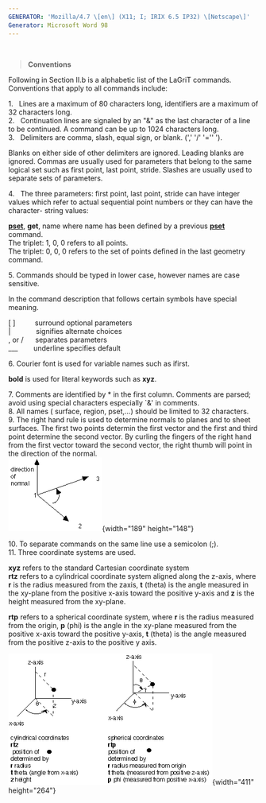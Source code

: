 ```yaml
---
GENERATOR: 'Mozilla/4.7 \[en\] (X11; I; IRIX 6.5 IP32) \[Netscape\]'
Generator: Microsoft Word 98
---
```


 

> **Conventions**

Following in Section II.b is a alphabetic list of the LaGriT commands.
Conventions that apply to all commands include:

1.   Lines are a maximum of 80 characters long, identifiers are a
maximum of 32 characters long.\
2.   Continuation lines are signaled by an "&" as the last character of
a line to be continued. A command can be up to 1024 characters long.\
3.   Delimiters are comma, slash, equal sign, or blank. (',' '/' '=''
').

Blanks on either side of other delimiters are ignored. Leading blanks
are ignored. Commas are usually used for parameters that belong to the
same logical set such as first point, last point, stride. Slashes are
usually used to separate sets of parameters.

4.   The three parameters: first point, last point, stride can have
integer values which refer to actual sequential point numbers or they
can have the character- string values:

**[pset](PSET.html)**, **get**, name where name has been defined by a
previous **[pset](PSET.html)** command.\
The triplet: 1, 0, 0 refers to all points.\
The triplet: 0, 0, 0 refers to the set of points defined in the last
geometry command.

5\. Commands should be typed in lower case, however names are case
sensitive.

In the command description that follows certain symbols have special
meaning.

\[ \]          surround optional parameters\
|             signifies alternate choices\
, or /      separates parameters\
\_\_\_        underline specifies default

6\. Courier font is used for variable names such as ifirst.

**bold** is used for literal keywords such as **xyz**.

7\. Comments are identified by \* in the first column. Comments are
parsed; avoid using special characters especially \`&' in comments.\
8. All names ( surface, region, pset,...) should be limited to 32
characters.\
9. The right hand rule is used to determine normals to planes and to
sheet surfaces. The first two points determin the first vector and the
first and third point determine the second vector. By curling the
fingers of the right hand from the first vector toward the second
vector, the right thumb will point in the direction of the normal.\
![](Image230.gif){width="189" height="148"}

10\. To separate commands on the same line use a semicolon (;).\
11. Three coordinate systems are used.

**xyz** refers to the standard Cartesian coordinate system\
**rtz** refers to a cylindrical coordinate system aligned along the
z-axis, where **r** is the radius measured from the zaxis, **t** (theta)
is the angle measured in the xy-plane from the positive x-axis toward
the positive y-axis and **z** is the height measured from the xy-plane.

**rtp** refers to a spherical coordinate system, where **r** is the
radius measured from the origin, **p** (phi) is the angle in the
xy-plane measured from the positive x-axis toward the positive y-axis,
**t** (theta) is the angle measured from the positive z-axis to the
positive y axis.

![](Image231.gif){width="411" height="264"}
